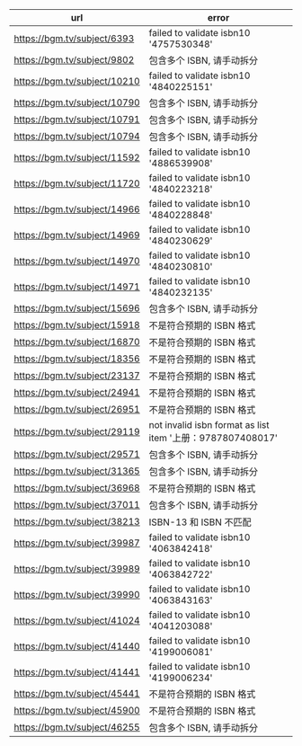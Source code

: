 | url | error |
| --- |  ---  |
| https://bgm.tv/subject/6393 | failed to validate isbn10 '4757530348' |
| https://bgm.tv/subject/9802 | 包含多个 ISBN, 请手动拆分 |
| https://bgm.tv/subject/10210 | failed to validate isbn10 '4840225151' |
| https://bgm.tv/subject/10790 | 包含多个 ISBN, 请手动拆分 |
| https://bgm.tv/subject/10791 | 包含多个 ISBN, 请手动拆分 |
| https://bgm.tv/subject/10794 | 包含多个 ISBN, 请手动拆分 |
| https://bgm.tv/subject/11592 | failed to validate isbn10 '4886539908' |
| https://bgm.tv/subject/11720 | failed to validate isbn10 '4840223218' |
| https://bgm.tv/subject/14966 | failed to validate isbn10 '4840228848' |
| https://bgm.tv/subject/14969 | failed to validate isbn10 '4840230629' |
| https://bgm.tv/subject/14970 | failed to validate isbn10 '4840230810' |
| https://bgm.tv/subject/14971 | failed to validate isbn10 '4840232135' |
| https://bgm.tv/subject/15696 | 包含多个 ISBN, 请手动拆分 |
| https://bgm.tv/subject/15918 | 不是符合预期的 ISBN 格式 |
| https://bgm.tv/subject/16870 | 不是符合预期的 ISBN 格式 |
| https://bgm.tv/subject/18356 | 不是符合预期的 ISBN 格式 |
| https://bgm.tv/subject/23137 | 不是符合预期的 ISBN 格式 |
| https://bgm.tv/subject/24941 | 不是符合预期的 ISBN 格式 |
| https://bgm.tv/subject/26951 | 不是符合预期的 ISBN 格式 |
| https://bgm.tv/subject/29119 | not invalid isbn format as list item '上册：9787807408017' |
| https://bgm.tv/subject/29571 | 包含多个 ISBN, 请手动拆分 |
| https://bgm.tv/subject/31365 | 包含多个 ISBN, 请手动拆分 |
| https://bgm.tv/subject/36968 | 不是符合预期的 ISBN 格式 |
| https://bgm.tv/subject/37011 | 包含多个 ISBN, 请手动拆分 |
| https://bgm.tv/subject/38213 | ISBN-13 和 ISBN 不匹配 |
| https://bgm.tv/subject/39987 | failed to validate isbn10 '4063842418' |
| https://bgm.tv/subject/39989 | failed to validate isbn10 '4063842722' |
| https://bgm.tv/subject/39990 | failed to validate isbn10 '4063843163' |
| https://bgm.tv/subject/41024 | failed to validate isbn10 '4041203088' |
| https://bgm.tv/subject/41440 | failed to validate isbn10 '4199006081' |
| https://bgm.tv/subject/41441 | failed to validate isbn10 '4199006234' |
| https://bgm.tv/subject/45441 | 不是符合预期的 ISBN 格式 |
| https://bgm.tv/subject/45900 | 不是符合预期的 ISBN 格式 |
| https://bgm.tv/subject/46255 | 包含多个 ISBN, 请手动拆分 |